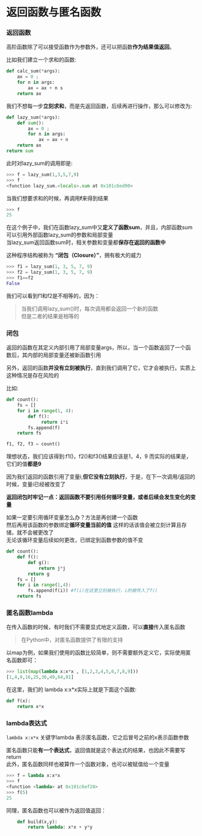# 返回函数与匿名函数

### 返回函数
高阶函数除了可以接受函数作为参数外，还可以把函数**作为结果值返回**。    

比如我们建立一个求和的函数:
```Python
def calc_sum(*args):
    ax = 0 ;
    for n in args:
        ax = ax + n s
    return ax 
```

我们不想每一步**立刻求和**，而是先返回函数，后续再进行操作，那么可以修改为:     
```Python
def lazy_sum(*args):
    def sum():
        ax = 0 ;
        for n in args:
            ax = ax + n
    return ax
return sum
```

此时对lazy_sum的调用即是:
```Python
>>> f = lazy_sum(1,3,5,7,9)
>>> f
<function lazy_sum.<locals>.sum at 0x101c6ed90>
```

当我们想要求和的时候，再调用**f**来得到结果
```Python
>>> f 
25
```

在这个例子中，我们在函数lazy_sum中又**定义了函数sum**，并且，内部函数sum可以引用外部函数lazy_sum的参数和局部变量    
当lazy_sum返回函数sum时，相关参数和变量都**保存在返回的函数中** 

这种程序结构被称为 **“闭包（Closure）”**，拥有极大的威力    

```Python
>>> f1 = lazy_sum(1, 3, 5, 7, 9)
>>> f2 = lazy_sum(1, 3, 5, 7, 9)
>>> f1==f2
False
```
我们可以看到f1和f2是不相等的，因为：
> 当我们调用lazy_sum()时，每次调用都会返回一个新的函数  
但是二者的结果是相等的

### 闭包
返回的函数在其定义内部引用了局部变量args，所以，当一个函数返回了一个函数后，其内部的局部变量还被新函数引用  

另外，返回的函数**并没有立刻被执行**，直到我们调用了它，它才会被执行。实质上这种情况是存在风险的

比如:
```Python
def count():
    fs = []
    for i in range(1, 4):
        def f():
             return i*i
        fs.append(f)
    return fs

f1, f2, f3 = count()
```

理想状态，我们应该得到:f1()，f2()和f3()结果应该是1，4，9
而实际的结果是，它们的值**都是9**   

因为我们返回的函数引用了变量i,**但它没有立刻执行**，于是，在下一次调用/返回的时候，变量i已经被改变了

**返回闭包时牢记一点：返回函数不要引用任何循环变量，或者后续会发生变化的变量** 

如果一定要引用循环变量怎么办？方法是再创建一个函数  
然后再用该函数的参数绑定**循环变量当前的值**
这样的话该值会被立刻计算且存储，就不会被更改了  
无论该循环变量后续如何更改，已绑定到函数参数的值不变        

```Python
def count():
    def f():
        def g():
            return j*j
        return g
    fs = []
    for i in range(1,4):
        fs.append(f(i)) #f(i)在这里立刻被执行，i的被传入了f()
    return fs
```

### 匿名函数lambda
在传入函数的时候，有时我们不需要显式地定义函数，可以**直接**传入匿名函数
> 在Python中，对匿名函数提供了有限的支持    

以map为例，如果我们使用的函数比较简单，则不需要额外定义它，实际使用匿名函数即可：
```Python
>>> list(map(lambda x:x*x , [1,2,3,4,5,6,7,8,9]))
[1,4,9,16,25,36,49,64,81]
```

在这里，我们的 lambda x:x*x实际上就是下面这个函数:
```Python
def f(x):
    return x*x
```

### lambda表达式
```lambda x:x*x```
关键字lambda 表示匿名函数，它之后冒号之前的x表示函数参数

匿名函数只能**有一个表达式**，返回值就是这个表达式的结果，也因此不需要写return  
此外，匿名函数同样也被算作一个函数对象，也可以被赋值给一个变量  

```Python
>>> f = lambda x:x*x
>>> f
<function <lambda> at 0x101c6ef28>
>>> f(5)
25
``` 

同理，匿名函数也可以被作为返回值返回：
```Python
    def build(x,y):
        return lambda: x*x + y*y
```